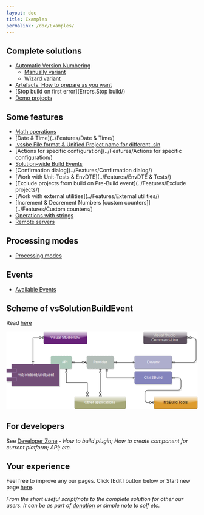 ```yaml
---
layout: doc
title: Examples
permalink: /doc/Examples/
---
```


## Complete solutions

* [Automatic Version Numbering](Version/)
    * [Manually variant](Version/Manually/)
    * [Wizard variant](Version/Wizard/)
* [Artefacts. How to prepare as you want](Artefacts/)
* [Stop build on first error](Errors.Stop build/)
* [Demo projects](Demo/)

## Some features

* [Math operations](../Features/Math/)
* [Date & Time](../Features/Date & Time/)
* [.vssbe File format & Unified Project name for different .sln](../Features/.vssbe/)
* [Actions for specific configuration](../Features/Actions for specific configuration/)
* [Solution-wide Build Events](../Features/Solution-wide/)
* [Confirmation dialog](../Features/Confirmation dialog/)
* [Work with Unit-Tests & EnvDTE](../Features/EnvDTE & Tests/)
* [Exclude projects from build on Pre-Build event](../Features/Exclude projects/)
* [Work with external utilities](../Features/External utilities/)
* [Increment & Decrement Numbers [custom counters]](../Features/Custom counters/)
* [Operations with strings](../Features/Strings/)
* [Remote servers](../Features/Remote/)

## Processing modes

* [Processing modes](../Modes/)

## Events

* [Available Events](../Events/)

## Scheme of vsSolutionBuildEvent

Read [here](../Scheme/)

[![Scheme of vsSolutionBuildEvent projects](../Resources/scheme.png)](../Scheme/)

## For developers

See [Developer Zone](../Dev/) - *How to build plugin; How to create component for current platform; API; etc.*

## Your experience

Feel free to improve any our pages. Click [Edit] button below or Start new page [here](../New/).

*From the short useful script/note to the complete solution for other our users. It can be as part of [donation]({{site.baseurl}}/Donation/) or simple note to self etc.*